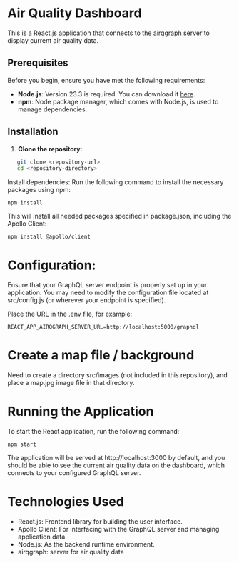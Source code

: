 # Air Quality Dashboard

This is a React.js application that connects to the [airqgraph server](https://github.com/stephan-buckmaster/airqgraph) to display current air quality data.

## Prerequisites

Before you begin, ensure you have met the following requirements:

- **Node.js**: Version 23.3 is required. You can download it [here](https://nodejs.org/).
- **npm**: Node package manager, which comes with Node.js, is used to manage dependencies.

## Installation

1. **Clone the repository:**

```bash
   git clone <repository-url>
   cd <repository-directory>
```

Install dependencies:
Run the following command to install the necessary packages using npm:

```
npm install
```

This will install all needed packages specified in package.json, including the Apollo Client:

```
npm install @apollo/client
```

# Configuration:

Ensure that your GraphQL server endpoint is properly set up in your application. You may need to modify the configuration file located at src/config.js (or wherever your endpoint is specified).

Place the URL in the .env file, for example:

```
REACT_APP_AIRQGRAPH_SERVER_URL=http://localhost:5000/graphql
```

# Create a map file / background

Need to create a directory src/images (not included in this repository), and place a map.jpg image file in that directory.
# Running the Application
To start the React application, run the following command:

```
npm start
```

The application will be served at http://localhost:3000 by default, and you should be able to see the current air quality data on the dashboard, which connects to your configured GraphQL server.

# Technologies Used
* React.js: Frontend library for building the user interface.
* Apollo Client: For interfacing with the GraphQL server and managing application data.
* Node.js: As the backend runtime environment.
* airqgraph: server for air quality data

